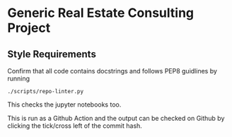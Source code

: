 # Generic Real Estate Consulting Project


## Style Requirements

Confirm that all code contains docstrings and follows PEP8 guidlines by running

`./scripts/repo-linter.py` 

This checks the jupyter notebooks too. 

This is run as a Github Action and the output can be checked on Github by clicking the tick/cross left of the commit hash.
